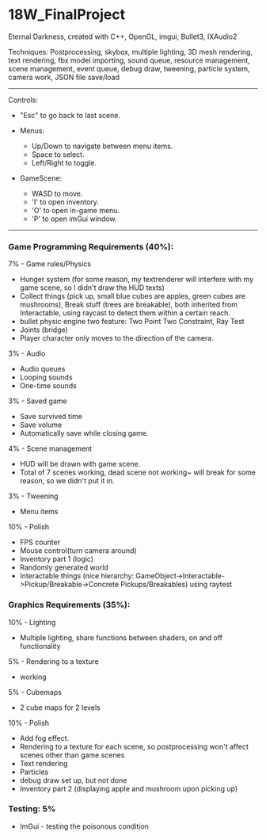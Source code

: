# 18W_FinalProject
Eternal Darkness, created with C++, OpenGL, imgui, Bullet3, IXAudio2 

Techniques: Postprocessing, skybox, multiple lighting, 3D mesh rendering, text rendering, fbx model importing, sound queue, resource management, scene management, event queue, debug draw, tweening, particle system, camera work, JSON file save/load

*****************************
  Controls:

   - "Esc" to go back to last scene.
   
   - Menus:
     - Up/Down to navigate between menu items.
     - Space to select.
     - Left/Right to toggle.
   - GameScene:
     - WASD to move.
     - 'I' to open inventory.
     - 'O' to open in-game menu.
     - 'P' to open imGui window.
*****************************


### Game Programming Requirements (40%):

 7% - Game rules/Physics
  - Hunger system (for some reason, my textrenderer will interfere with my game scene, so I didn't draw the HUD texts)
  - Collect things (pick up, small blue cubes are apples, green cubes are mushrooms), Break stuff (trees are breakable), both inherited from Interactable, using raycast to detect them within a certain reach.
  - bullet physic engine two feature: Two Point Two Constraint, Ray Test
  - Joints (bridge)
  - Player character only moves to the direction of the camera.

  
 3% - Audio
  - Audio queues
  - Looping sounds
  - One-time sounds

 3% - Saved game
  - Save survived time
  - Save volume
  - Automatically save while closing game.

 4% - Scene management
  - HUD will be drawn with game scene.
  - Total of 7 scenes working, dead scene not working~ will break for some reason, so we didn't put it in.
 
 3% - Tweening
  - Menu items

10% - Polish
  - FPS counter
  - Mouse control(turn camera around)
  - Inventory part 1 (logic)
  - Randomly generated world
  - Interactable things (nice hierarchy: GameObject->Interactable->Pickup/Breakable->Concrete Pickups/Breakables) using raytest
  
     
### Graphics Requirements (35%):

10% - Lighting
  - Multiple lighting, share functions between shaders, on and off functionality 
  
 5% - Rendering to a texture
  - working
  
 5% - Cubemaps
  - 2 cube maps for 2 levels
  
10% - Polish
  - Add fog effect.
  - Rendering to a texture for each scene, so postprocessing won't affect scenes other than game scenes
  - Text rendering
  - Particles
  - debug draw set up, but not done
  - Inventory part 2 (displaying apple and mushroom upon picking up)


### Testing: 5%
  - ImGui - testing the poisonous condition

